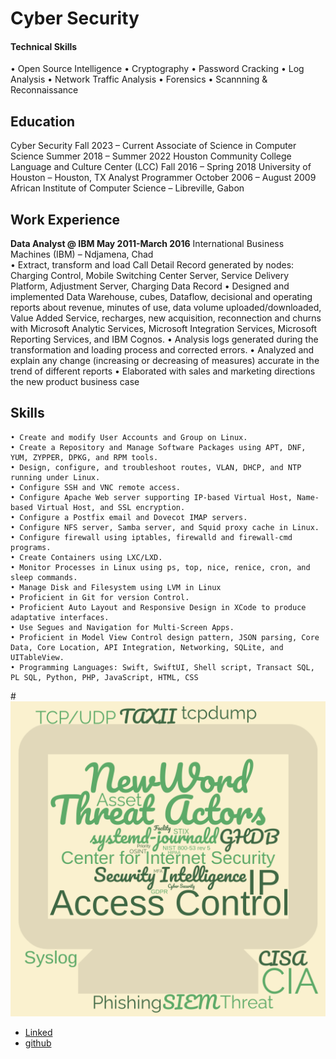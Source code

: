 # Cyber Security

#### Technical Skills
• Open Source Intelligence
• Cryptography 
• Password Cracking 
• Log Analysis
• Network Traffic Analysis
• Forensics
• Scannning & Reconnaissance

## Education
Cyber Security					          			          	          Fall 2023 – Current
Associate of Science in Computer Science					          Summer 2018 – Summer 2022
Houston Community College
Language and Culture Center (LCC) 					          Fall 2016 – Spring 2018 
University of Houston – Houston, TX 
Analyst Programmer 				           			          October 2006 – August 2009
African Institute of Computer Science – Libreville, Gabon

## Work Experience
**Data Analyst @ IBM May 2011-March 2016**
International Business Machines (IBM) – Ndjamena, Chad	
    • Extract, transform and load Call Detail Record generated by nodes: Charging Control, Mobile Switching Center Server, Service Delivery Platform, Adjustment Server, Charging Data Record
    • Designed and implemented Data Warehouse, cubes, Dataflow, decisional and operating reports about revenue, minutes of use, data volume uploaded/downloaded, Value Added Service, recharges, new acquisition, reconnection and churns with Microsoft Analytic Services, Microsoft Integration Services, Microsoft Reporting Services, and IBM Cognos. 
    • Analysis logs generated during the transformation and loading process and corrected errors.
    • Analyzed and explain any change (increasing or decreasing of measures) accurate in the trend of different reports 
    • Elaborated with sales and marketing directions the new product business case 

## Skills
    • Create and modify User Accounts and Group on Linux.
    • Create a Repository and Manage Software Packages using APT, DNF, YUM, ZYPPER, DPKG, and RPM tools.
    • Design, configure, and troubleshoot routes, VLAN, DHCP, and NTP running under Linux. 
    • Configure SSH and VNC remote access.
    • Configure Apache Web server supporting IP-based Virtual Host, Name-based Virtual Host, and SSL encryption.
    • Configure a Postfix email and Dovecot IMAP servers.
    • Configure NFS server, Samba server, and Squid proxy cache in Linux.
    • Configure firewall using iptables, firewalld and firewall-cmd programs. 
    • Create Containers using LXC/LXD.  
    • Monitor Processes in Linux using ps, top, nice, renice, cron, and sleep commands.
    • Manage Disk and Filesystem using LVM in Linux
    • Proficient in Git for version Control.
    • Proficient Auto Layout and Responsive Design in XCode to produce adaptative interfaces.
    • Use Segues and Navigation for Multi-Screen Apps. 
    • Proficient in Model View Control design pattern, JSON parsing, Core Data, Core Location, API Integration, Networking, SQLite, and UITableView.
    • Programming Languages: Swift, SwiftUI, Shell script, Transact SQL, PL SQL, Python, PHP, JavaScript, HTML, CSS
    

#![Cyber Security](/download.png)

- [Linked](https://www.linkedin.com/in/klahitar-roland-6798b16b/)
- [github](https://github.com/rolank/)
  
